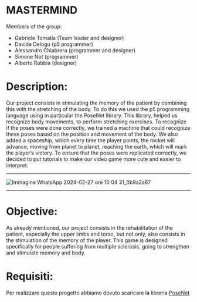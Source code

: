 # MASTERMIND
Members of the group:
* Gabriele Tomatis (Team leader and designer)
* Davide Delogu (p5 programmer)
* Alessandro Chiabrera (programmer and designer)
* Simone Not (programmer)
* Alberto Rabbia (designer)

# Description:
Our project consists in stimulating the memory of the patient by combining this with the stretching of the body.
To do this we used the p5 programming language using in particular the PoseNet library.
This library, helped us recognize body movements, to perform stretching exercises.
To recognize if the poses were done correctly, we trained a machine that could recognize these poses based on the position and movement of the body.
We also added a spaceship, which every time the player points, the rocket will advance, moving from planet to planet, reaching the earth, which will mark the player’s victory.
To ensure that the poses were replicated correctly, we decided to put tutorials to make our video game more cute and easier to interpret.
***
![Immagine WhatsApp 2024-02-27 ore 10 04 31_0b9a2a67](https://github.com/GabrieleTomatis/MASTERMIND/assets/145102176/43766db3-610e-4217-bac3-d05600737b00)
***
# Objective:
As already mentioned, our project consists in the rehabilitation of the patient, especially the upper limbs and torso, but not only, also consists in the stimulation of the memory of the player.
This game is designed specifically for people suffering from multiple sclerosis, going to strengthen and stimulate memory and body.

# Requisiti:
Per realizzare questo progetto abbiamo dovuto scaricare la libreria [PoseNet](https://www.tensorflow.org/install?hl=it)

